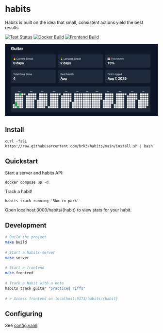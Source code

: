 # habits

Habits is built on the idea that small, consistent actions yield the best results.

[![Test Status](https://github.com/brk3/habits/actions/workflows/test.yml/badge.svg)](https://github.com/brk3/habits/actions/workflows/test.yml)
[![Docker Build](https://github.com/brk3/habits/actions/workflows/docker-latest.yml/badge.svg)](https://github.com/brk3/habits/actions/workflows/docker.yml)
[![Frontend Build](https://github.com/brk3/habits/actions/workflows/frontend-docker-latest.yml/badge.svg)](https://github.com/brk3/habits/actions/workflows/frontend.yml)

![Screenshot](./extras/screenshot.png)

## Install
```
curl -fsSL https://raw.githubusercontent.com/brk3/habits/main/install.sh | bash
```

## Quickstart
Start a server and habits API:
```
docker compose up -d
```

Track a habit!
```
habits track running '5km in park'
```

Open localhost:3000/habits/{habit} to view stats for your habit.

## Development
```bash
# Build the project
make build

# Start a habits-server
make server

# Start a frontend
make frontend

# Track a habit with a note
habits track guitar "practiced riffs"

# > Access frontend on localhost:5173/habits/{habit}
```

## Configuring
See [config.yaml](./config.yaml)